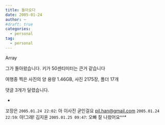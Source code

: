 ```yaml
---
title: 돌아오다
date: 2005-01-24
author: ~
#draft: true
categories:
  - personal
tag:
  - personal
---
```




Array

그가 돌아왔습니다.
키가 50센티미터는 큰거 같습니다

여행중 찍은 사진의 양
용량 1.46GB, 사진 2175장, 폴더 17개


 댓글  3개가 달렸습니다.

- 
 꼬장은 `2005.01.24 22:02`: 
아 이사진 굳인걸요
 pil.han@gmail.com `2005.01.24 22:59`: 
아!그래!
 김지윤 `2005.01.25 09:47`: 
오빠 잘 나왔어요^^*





